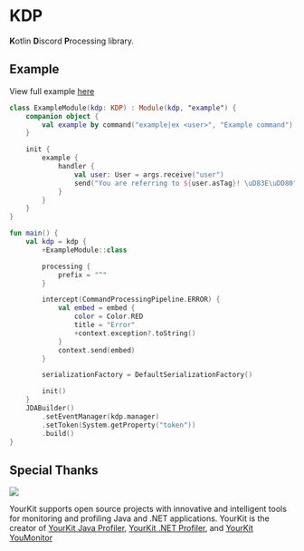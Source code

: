 # KDP
**K**otlin **D**iscord **P**rocessing library.

## Example
View full example [here](example/src/main/kotlin/dev.cubxity.libs.kdp/)
```kotlin
class ExampleModule(kdp: KDP) : Module(kdp, "example") {
    companion object {
        val example by command("example|ex <user>", "Example command")
    }

    init {
        example {
            handler {
                val user: User = args.receive("user")
                send("You are referring to ${user.asTag}! \uD83E\uDD80")
            }
        }
    }
}

fun main() {
    val kdp = kdp {
        +ExampleModule::class

        processing {
            prefix = "^"
        }

        intercept(CommandProcessingPipeline.ERROR) {
            val embed = embed {
                color = Color.RED
                title = "Error"
                +context.exception?.toString()
            }
            context.send(embed)
        }

        serializationFactory = DefaultSerializationFactory()

        init()
    }
    JDABuilder()
        .setEventManager(kdp.manager)
        .setToken(System.getProperty("token"))
        .build()
}
```

## Special Thanks
![](https://www.yourkit.com/images/yklogo.png)

YourKit supports open source projects with innovative and intelligent tools
for monitoring and profiling Java and .NET applications.
YourKit is the creator of <a href="https://www.yourkit.com/java/profiler/">YourKit Java Profiler</a>,
<a href="https://www.yourkit.com/.net/profiler/">YourKit .NET Profiler</a>,
and <a href="https://www.yourkit.com/youmonitor/">YourKit YouMonitor</a>
